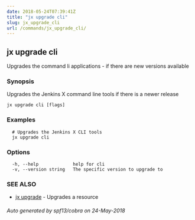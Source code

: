 ```yaml
---
date: 2018-05-24T07:39:41Z
title: "jx upgrade cli"
slug: jx_upgrade_cli
url: /commands/jx_upgrade_cli/
---
```

## jx upgrade cli

Upgrades the command li applications - if there are new versions available

### Synopsis

Upgrades the Jenkins X command line tools if there is a newer release

```
jx upgrade cli [flags]
```

### Examples

```
  # Upgrades the Jenkins X CLI tools
  jx upgrade cli
```

### Options

```
  -h, --help             help for cli
  -v, --version string   The specific version to upgrade to
```

### SEE ALSO

* [jx upgrade](/commands/jx_upgrade/)	 - Upgrades a resource

###### Auto generated by spf13/cobra on 24-May-2018
